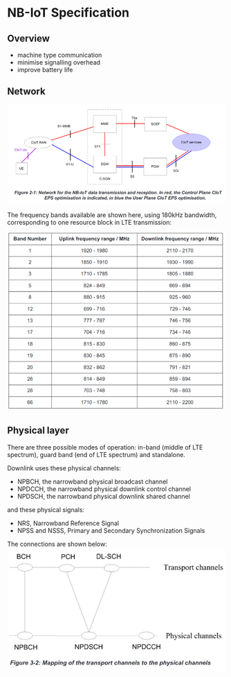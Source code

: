 # NB-IoT Specification

## Overview
- machine type communication
- minimise signalling overhead
- improve battery life

## Network
![](nbiot_use_case.png)

The frequency bands available are shown here, using 180kHz bandwidth, corresponding to one resource block in LTE transmission:

![](freq_bands.png)

## Physical layer
There are three possible modes of operation: in-band (middle of LTE spectrum), guard band (end of LTE spectrum) and standalone. 

Downlink uses these physical channels:
- NPBCH, the narrowband physical broadcast channel
- NPDCCH, the narrowband physical downlink control channel
- NPDSCH, the narrowband physical downlink shared channel

and these physical signals:
- NRS, Narrowband Reference Signal
- NPSS and NSSS, Primary and Secondary Synchronization Signals

The connections are shown below:
![](channels.png)


